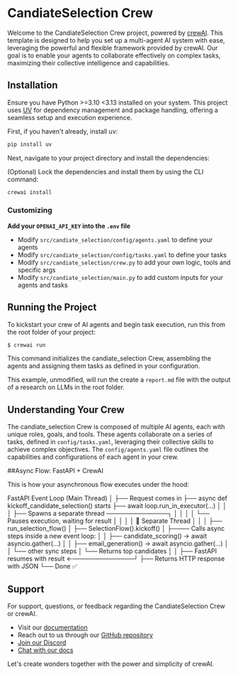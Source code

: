 # CandiateSelection Crew

Welcome to the CandiateSelection Crew project, powered by [crewAI](https://crewai.com). This template is designed to help you set up a multi-agent AI system with ease, leveraging the powerful and flexible framework provided by crewAI. Our goal is to enable your agents to collaborate effectively on complex tasks, maximizing their collective intelligence and capabilities.

## Installation

Ensure you have Python >=3.10 <3.13 installed on your system. This project uses [UV](https://docs.astral.sh/uv/) for dependency management and package handling, offering a seamless setup and execution experience.

First, if you haven't already, install uv:

```bash
pip install uv
```

Next, navigate to your project directory and install the dependencies:

(Optional) Lock the dependencies and install them by using the CLI command:
```bash
crewai install
```
### Customizing

**Add your `OPENAI_API_KEY` into the `.env` file**

- Modify `src/candiate_selection/config/agents.yaml` to define your agents
- Modify `src/candiate_selection/config/tasks.yaml` to define your tasks
- Modify `src/candiate_selection/crew.py` to add your own logic, tools and specific args
- Modify `src/candiate_selection/main.py` to add custom inputs for your agents and tasks

## Running the Project

To kickstart your crew of AI agents and begin task execution, run this from the root folder of your project:

```bash
$ crewai run
```

This command initializes the candiate_selection Crew, assembling the agents and assigning them tasks as defined in your configuration.

This example, unmodified, will run the create a `report.md` file with the output of a research on LLMs in the root folder.

## Understanding Your Crew

The candiate_selection Crew is composed of multiple AI agents, each with unique roles, goals, and tools. These agents collaborate on a series of tasks, defined in `config/tasks.yaml`, leveraging their collective skills to achieve complex objectives. The `config/agents.yaml` file outlines the capabilities and configurations of each agent in your crew.

##Async Flow: FastAPI + CrewAI


This is how your asynchronous flow executes under the hood:

FastAPI Event Loop (Main Thread)
│
├── Request comes in
├── async def kickoff_candidate_selection() starts
├── await loop.run_in_executor(...) 
│   │
│   ├── Spawns a separate thread ──────────────┐
│   │                                          │
│   └── Pauses execution, waiting for result   │
│                                              │
│                                   🧵 Separate Thread
│                                   │
│                                   ├── run_selection_flow()
│                                   ├── SelectionFlow().kickoff()
│                                   ├──── Calls async steps inside a new event loop:
│                                   │     ├── candidate_scoring() → await asyncio.gather(...)
│                                   │     ├── email_generation() → await asyncio.gather(...)
│                                   │     └── other sync steps
│                                   └── Returns top candidates
│                                              │
├── FastAPI resumes with result ←──────────────┘
├── Returns HTTP response with JSON
└── Done ✅








## Support

For support, questions, or feedback regarding the CandiateSelection Crew or crewAI.
- Visit our [documentation](https://docs.crewai.com)
- Reach out to us through our [GitHub repository](https://github.com/joaomdmoura/crewai)
- [Join our Discord](https://discord.com/invite/X4JWnZnxPb)
- [Chat with our docs](https://chatg.pt/DWjSBZn)

Let's create wonders together with the power and simplicity of crewAI.
